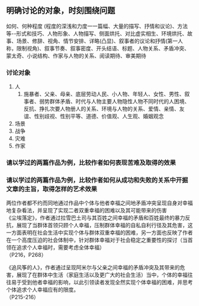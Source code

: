 ## 明确讨论的对象，时刻围绕问题

如何、何种程度 (程度的深浅和力度一一篇幅、大量的描写、抒情和议论)、方法等--形式和技巧、人物形象、人物描写、侧面烘托、对比虚实相生、环境烘托、故事、场景、修辞、视角、情节安排、详略(凸显)、叙事者的议论和抒情(第一人称，限制视角)、叙事节奏、叙事密度、开头结语、标题、人物关系、矛盾冲突、蒙太奇、小说结构、作家与人物的关系、阅读期待、审美期待

### 讨论对象
1. 人
   1. 施暴者、父亲、母亲、底层劳动人民、小人物、年轻人、女性、男性、叙事者、弱势群体矛盾、时代与人物主要人物隐性人物不同时代的人困境、反抗、挣扎次要人物册人的关系、环境与人物的关系、爱情、亲情、友谊、性别歧视、性别平等、道德、价值观、人生观、婚姻观念
2. 场景
3. 战争
4. 灾难
5. 作家

### 请以学过的两篇作品为例，比较作者如何表现苦难及取得的效果

### 请以学过的两篇作品为例，比较作者如何从成功和失败的关系中开掘文章的主旨，取得怎样的艺术效果

两位作者都不约而同地通过作品中个体与他者幸福之间地矛盾冲突呈现自身对幸福地复杂看法，并呈现了实现二者双重幸福的困难以及其可能带来的伤害  
《尘埃落定》，作者通过拉雪巴土司与其百姓之间幸福的矛盾和百姓最终的暴力反抗，展现了当群体首领只顾个人幸福，压制群体幸福的自私自利行径及其危害，这一方面表明在社会生活中实现个体与群体双重幸福的困难，另一方面也反映了作者在一个高度压迫的社会体制中，针对群体幸福对于社会稳定之重要性的探讨（当首领在追求个人幸福时，需要考虑全体幸福）  
（P216，P268）

《追风筝的人》，作者通过呈现阿米尔与父亲之间幸福的矛盾冲突及其带来的危害，展现了在群体中生活（家庭生活以及更广大的社会生活）当中，个体的幸福往往易于受到他者幸福的影响，以此引领读者发现全然实现个体幸福的困难，并思考个体追求个人幸福应有的限度。  
（P215-216）